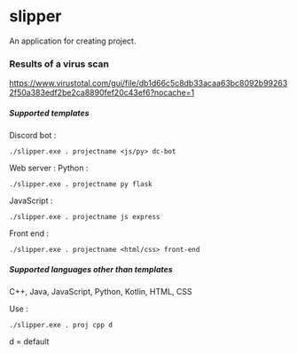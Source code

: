 # slipper
An application for creating project.

### Results of a virus scan
https://www.virustotal.com/gui/file/db1d66c5c8db33acaa63bc8092b992632f50a383edf2be2ca8890fef20c43ef6?nocache=1

##### Supported templates

Discord bot :
```
./slipper.exe . projectname <js/py> dc-bot
```

Web server :
Python :
```
./slipper.exe . projectname py flask
```

JavaScript :
```
./slipper.exe . projectname js express
```

Front end :
```
./slipper.exe . projectname <html/css> front-end
```

##### Supported languages other than templates

C++, 
Java,
JavaScript,
Python,
Kotlin,
HTML,
CSS

Use :
```
./slipper.exe . proj cpp d
```

d = default

